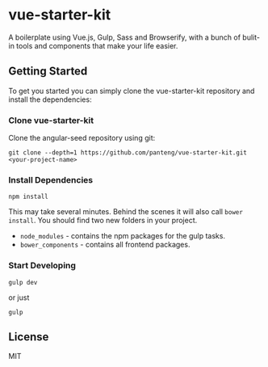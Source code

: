 # vue-starter-kit

A boilerplate using Vue.js, Gulp, Sass and Browserify, with a bunch of bulit-in tools and components that make your life easier.

## Getting Started

To get you started you can simply clone the vue-starter-kit repository and install the dependencies:

### Clone vue-starter-kit

Clone the angular-seed repository using git:

    git clone --depth=1 https://github.com/panteng/vue-starter-kit.git <your-project-name>

### Install Dependencies

    npm install
    
This may take several minutes. Behind the scenes it will also call `bower install`. You should find two new folders in your project.

 - `node_modules` - contains the npm packages for the gulp tasks.
 - `bower_components` - contains all frontend packages.
 
### Start Developing

    gulp dev

or just
    
    gulp
    
## License
MIT